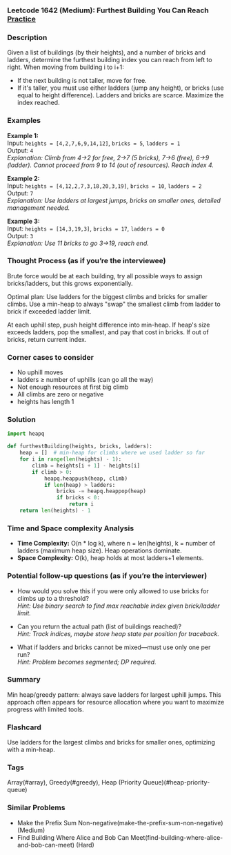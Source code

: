 ### Leetcode 1642 (Medium): Furthest Building You Can Reach [Practice](https://leetcode.com/problems/furthest-building-you-can-reach)

### Description  
Given a list of buildings (by their heights), and a number of bricks and ladders, determine the furthest building index you can reach from left to right. When moving from building i to i+1:
- If the next building is not taller, move for free.
- If it's taller, you must use either ladders (jump any height), or bricks (use equal to height difference).
Ladders and bricks are scarce. Maximize the index reached.

### Examples  
**Example 1:**  
Input: `heights = [4,2,7,6,9,14,12]`, `bricks = 5`, `ladders = 1`  
Output: `4`  
*Explanation: Climb from 4->2 for free, 2->7 (5 bricks), 7->6 (free), 6->9 (ladder). Cannot proceed from 9 to 14 (out of resources). Reach index 4.*

**Example 2:**  
Input: `heights = [4,12,2,7,3,18,20,3,19]`, `bricks = 10`, `ladders = 2`  
Output: `7`  
*Explanation: Use ladders at largest jumps, bricks on smaller ones, detailed management needed.*

**Example 3:**  
Input: `heights = [14,3,19,3]`, `bricks = 17`, `ladders = 0`  
Output: `3`  
*Explanation: Use 11 bricks to go 3->19, reach end.*

### Thought Process (as if you’re the interviewee)  
Brute force would be at each building, try all possible ways to assign bricks/ladders, but this grows exponentially.

Optimal plan: Use ladders for the biggest climbs and bricks for smaller climbs. Use a min-heap to always "swap" the smallest climb from ladder to brick if exceeded ladder limit.

At each uphill step, push height difference into min-heap. If heap's size exceeds ladders, pop the smallest, and pay that cost in bricks. If out of bricks, return current index.

### Corner cases to consider  
- No uphill moves
- ladders ≥ number of uphills (can go all the way)
- Not enough resources at first big climb
- All climbs are zero or negative
- heights has length 1

### Solution

```python
import heapq

def furthestBuilding(heights, bricks, ladders):
    heap = []  # min-heap for climbs where we used ladder so far
    for i in range(len(heights) - 1):
        climb = heights[i + 1] - heights[i]
        if climb > 0:
            heapq.heappush(heap, climb)
            if len(heap) > ladders:
                bricks -= heapq.heappop(heap)
                if bricks < 0:
                    return i
    return len(heights) - 1
```

### Time and Space complexity Analysis  

- **Time Complexity:** O(n \* log k), where n = len(heights), k = number of ladders (maximum heap size). Heap operations dominate.
- **Space Complexity:** O(k), heap holds at most ladders+1 elements.

### Potential follow-up questions (as if you’re the interviewer)  

- How would you solve this if you were only allowed to use bricks for climbs up to a threshold?  
  *Hint: Use binary search to find max reachable index given brick/ladder limit.*

- Can you return the actual path (list of buildings reached)?  
  *Hint: Track indices, maybe store heap state per position for traceback.*

- What if ladders and bricks cannot be mixed—must use only one per run?  
  *Hint: Problem becomes segmented; DP required.*

### Summary
Min heap/greedy pattern: always save ladders for largest uphill jumps. This approach often appears for resource allocation where you want to maximize progress with limited tools.


### Flashcard
Use ladders for the largest climbs and bricks for smaller ones, optimizing with a min-heap.

### Tags
Array(#array), Greedy(#greedy), Heap (Priority Queue)(#heap-priority-queue)

### Similar Problems
- Make the Prefix Sum Non-negative(make-the-prefix-sum-non-negative) (Medium)
- Find Building Where Alice and Bob Can Meet(find-building-where-alice-and-bob-can-meet) (Hard)